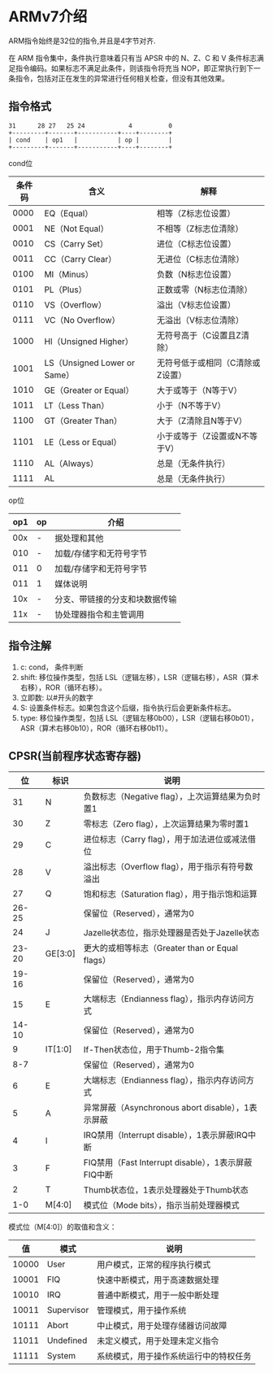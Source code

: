 # ARMv7介绍

ARM指令始终是32位的指令,并且是4字节对齐.

在 ARM 指令集中，条件执行意味着只有当 APSR 中的 N、Z、C 和 V 条件标志满足指令编码。如果标志不满足此条件，则该指令将充当 NOP，即正常执行到下一条指令，包括对正在发生的异常进行任何相关检查，但没有其他效果。

## 指令格式

  ```text
  31      28 27   25 24            4          0
  +---------+-------+-----------+----+--------+
  | cond    | op1   |           | op |        |
  +---------+-------+-----------+----+--------+
  ```

cond位

| 条件码 | 含义            | 解释                         |
|-------|----------------|-----------------------------|
| 0000  | EQ（Equal）     | 相等（Z标志位设置）          |
| 0001  | NE（Not Equal） | 不相等（Z标志位清除）        |
| 0010  | CS（Carry Set） | 进位（C标志位设置）          |
| 0011  | CC（Carry Clear）| 无进位（C标志位清除）        |
| 0100  | MI（Minus）     | 负数（N标志位设置）          |
| 0101  | PL（Plus）      | 正数或零（N标志位清除）      |
| 0110  | VS（Overflow）  | 溢出（V标志位设置）          |
| 0111  | VC（No Overflow）| 无溢出（V标志位清除）        |
| 1000  | HI（Unsigned Higher）| 无符号高于（C设置且Z清除）|
| 1001  | LS（Unsigned Lower or Same）| 无符号低于或相同（C清除或Z设置）|
| 1010  | GE（Greater or Equal）| 大于或等于（N等于V）    |
| 1011  | LT（Less Than） | 小于（N不等于V）             |
| 1100  | GT（Greater Than）| 大于（Z清除且N等于V）      |
| 1101  | LE（Less or Equal）| 小于或等于（Z设置或N不等于V）|
| 1110  | AL（Always）    | 总是（无条件执行）           |
| 1111  | AL             | 总是（无条件执行）           |


op位

| op1 | op | 介绍 |
|--|--|--|
| 00x | - | 据处理和其他 |
| 010 | - | 加载/存储字和无符号字节 |
| 011 | 0 | 加载/存储字和无符号字节 |
| 011 | 1 | 媒体说明 |
| 10x | - | 分支、带链接的分支和块数据传输 |
| 11x | - | 协处理器指令和主管调用 |

## 指令注解

1. c: cond， 条件判断
2. shift: 移位操作类型，包括 LSL（逻辑左移），LSR（逻辑右移），ASR（算术右移），ROR（循环右移）。
3. 立即数: 以#开头的数字
4. S: 设置条件标志。如果包含这个后缀，指令执行后会更新条件标志。
4. type: 移位操作类型，包括 LSL（逻辑左移0b00），LSR（逻辑右移0b01），ASR（算术右移0b10），ROR（循环右移0b11）。

## CPSR(当前程序状态寄存器)

| 位    | 标识    | 说明                                        |
|-------|---------|---------------------------------------------|
| 31    | N       | 负数标志（Negative flag），上次运算结果为负时置1 |
| 30    | Z       | 零标志（Zero flag），上次运算结果为零时置1       |
| 29    | C       | 进位标志（Carry flag），用于加法进位或减法借位   |
| 28    | V       | 溢出标志（Overflow flag），用于指示有符号数溢出  |
| 27    | Q       | 饱和标志（Saturation flag），用于指示饱和运算   |
| 26-25 |         | 保留位（Reserved），通常为0                  |
| 24    | J       | Jazelle状态位，指示处理器是否处于Jazelle状态  |
| 23-20 | GE[3:0] | 更大的或相等标志（Greater than or Equal flags）|
| 19-16 |         | 保留位（Reserved），通常为0                  |
| 15    | E       | 大端标志（Endianness flag），指示内存访问方式    |
| 14-10 |         | 保留位（Reserved），通常为0                  |
| 9     | IT[1:0] | If-Then状态位，用于Thumb-2指令集              |
| 8-7   |         | 保留位（Reserved），通常为0                  |
| 6     | E       | 大端标志（Endianness flag），指示内存访问方式    |
| 5     | A       | 异常屏蔽（Asynchronous abort disable），1表示屏蔽|
| 4     | I       | IRQ禁用（Interrupt disable），1表示屏蔽IRQ中断 |
| 3     | F       | FIQ禁用（Fast Interrupt disable），1表示屏蔽FIQ中断|
| 2     | T       | Thumb状态位，1表示处理器处于Thumb状态        |
| 1-0   | M[4:0]  | 模式位（Mode bits），指示当前处理器模式       |

模式位（M[4:0]）的取值和含义：

| 值   | 模式      | 说明                                    |
|------|-----------|-----------------------------------------|
| 10000| User      | 用户模式，正常的程序执行模式             |
| 10001| FIQ       | 快速中断模式，用于高速数据处理           |
| 10010| IRQ       | 普通中断模式，用于一般中断处理           |
| 10011| Supervisor| 管理模式，用于操作系统                |
| 10111| Abort     | 中止模式，用于处理存储器访问故障         |
| 11011| Undefined | 未定义模式，用于处理未定义指令           |
| 11111| System    | 系统模式，用于操作系统运行中的特权任务   |
